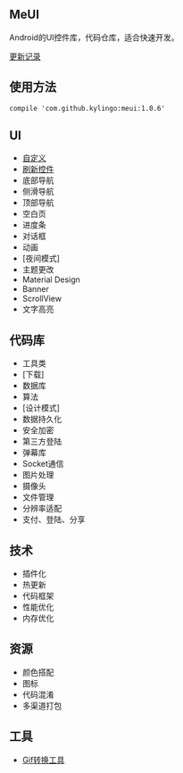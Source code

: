 ## MeUI
Android的UI控件库，代码仓库，适合快速开发。

[更新记录](./docs/Release.md)

## 使用方法
`compile 'com.github.kylingo:meui:1.0.6'`

## UI
* [自定义](./docs/custom/)
* [刷新控件](./docs/refresh/Refresh.md)
* 底部导航
* 侧滑导航
* 顶部导航
* 空白页
* 进度条
* 对话框
* 动画
* [夜间模式]
* 主题更改
* Material Design
* Banner
* ScrollView
* 文字高亮

## 代码库
* 工具类
* [下载]
* 数据库
* 算法
* [设计模式]
* 数据持久化
* 安全加密
* 第三方登陆
* 弹幕库
* Socket通信
* 图片处理
* 摄像头
* 文件管理
* 分辨率适配
* 支付、登陆、分享

## 技术
* 插件化
* 热更新
* 代码框架
* 性能优化
* 内存优化

## 资源
* 颜色搭配
* 图标
* 代码混淆
* 多渠道打包

## 工具
- [Gif转换工具](https://ezgif.com)

